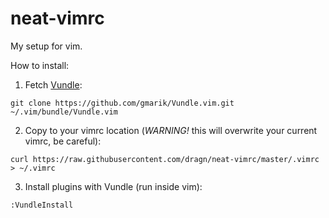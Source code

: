 neat-vimrc
==========

My setup for vim.

How to install:

1) Fetch [Vundle](https://github.com/gmarik/Vundle.vim):
```
git clone https://github.com/gmarik/Vundle.vim.git ~/.vim/bundle/Vundle.vim
```
2) Copy to your vimrc location (*WARNING!* this will overwrite your current vimrc, be careful):
```
curl https://raw.githubusercontent.com/dragn/neat-vimrc/master/.vimrc > ~/.vimrc
```

3) Install plugins with Vundle (run inside vim):
```
:VundleInstall
```
